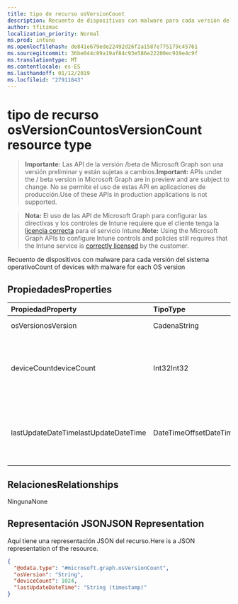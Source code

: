 ```yaml
---
title: tipo de recurso osVersionCount
description: Recuento de dispositivos con malware para cada versión del sistema operativo
author: tfitzmac
localization_priority: Normal
ms.prod: intune
ms.openlocfilehash: de841e679ede22492d26f2a1587e775179c45761
ms.sourcegitcommit: 36be044c89a19af84c93e586e22200ec919e4c9f
ms.translationtype: MT
ms.contentlocale: es-ES
ms.lasthandoff: 01/12/2019
ms.locfileid: "27911843"
---
```

# <a name="osversioncount-resource-type"></a><span data-ttu-id="53a14-103">tipo de recurso osVersionCount</span><span class="sxs-lookup"><span data-stu-id="53a14-103">osVersionCount resource type</span></span>

> <span data-ttu-id="53a14-104">**Importante:** Las API de la versión /beta de Microsoft Graph son una versión preliminar y están sujetas a cambios.</span><span class="sxs-lookup"><span data-stu-id="53a14-104">**Important:** APIs under the / beta version in Microsoft Graph are in preview and are subject to change.</span></span> <span data-ttu-id="53a14-105">No se permite el uso de estas API en aplicaciones de producción.</span><span class="sxs-lookup"><span data-stu-id="53a14-105">Use of these APIs in production applications is not supported.</span></span>

> <span data-ttu-id="53a14-106">**Nota:** El uso de las API de Microsoft Graph para configurar las directivas y los controles de Intune requiere que el cliente tenga la [licencia correcta](https://go.microsoft.com/fwlink/?linkid=839381) para el servicio Intune.</span><span class="sxs-lookup"><span data-stu-id="53a14-106">**Note:** Using the Microsoft Graph APIs to configure Intune controls and policies still requires that the Intune service is [correctly licensed](https://go.microsoft.com/fwlink/?linkid=839381) by the customer.</span></span>

<span data-ttu-id="53a14-107">Recuento de dispositivos con malware para cada versión del sistema operativo</span><span class="sxs-lookup"><span data-stu-id="53a14-107">Count of devices with malware for each OS version</span></span>
## <a name="properties"></a><span data-ttu-id="53a14-108">Propiedades</span><span class="sxs-lookup"><span data-stu-id="53a14-108">Properties</span></span>
|<span data-ttu-id="53a14-109">Propiedad</span><span class="sxs-lookup"><span data-stu-id="53a14-109">Property</span></span>|<span data-ttu-id="53a14-110">Tipo</span><span class="sxs-lookup"><span data-stu-id="53a14-110">Type</span></span>|<span data-ttu-id="53a14-111">Descripción</span><span class="sxs-lookup"><span data-stu-id="53a14-111">Description</span></span>|
|:---|:---|:---|
|<span data-ttu-id="53a14-112">osVersion</span><span class="sxs-lookup"><span data-stu-id="53a14-112">osVersion</span></span>|<span data-ttu-id="53a14-113">Cadena</span><span class="sxs-lookup"><span data-stu-id="53a14-113">String</span></span>|<span data-ttu-id="53a14-114">Versión del sistema operativo</span><span class="sxs-lookup"><span data-stu-id="53a14-114">OS version</span></span>|
|<span data-ttu-id="53a14-115">deviceCount</span><span class="sxs-lookup"><span data-stu-id="53a14-115">deviceCount</span></span>|<span data-ttu-id="53a14-116">Int32</span><span class="sxs-lookup"><span data-stu-id="53a14-116">Int32</span></span>|<span data-ttu-id="53a14-117">Recuento de dispositivos con malware para la versión del sistema operativo</span><span class="sxs-lookup"><span data-stu-id="53a14-117">Count of devices with malware for the OS version</span></span>|
|<span data-ttu-id="53a14-118">lastUpdateDateTime</span><span class="sxs-lookup"><span data-stu-id="53a14-118">lastUpdateDateTime</span></span>|<span data-ttu-id="53a14-119">DateTimeOffset</span><span class="sxs-lookup"><span data-stu-id="53a14-119">DateTimeOffset</span></span>|<span data-ttu-id="53a14-120">Recuento de la marca de hora de la última actualización del dispositivo en UTC</span><span class="sxs-lookup"><span data-stu-id="53a14-120">The Timestamp of the last update for the device count in UTC</span></span>|

## <a name="relationships"></a><span data-ttu-id="53a14-121">Relaciones</span><span class="sxs-lookup"><span data-stu-id="53a14-121">Relationships</span></span>
<span data-ttu-id="53a14-122">Ninguna</span><span class="sxs-lookup"><span data-stu-id="53a14-122">None</span></span>
## <a name="json-representation"></a><span data-ttu-id="53a14-123">Representación JSON</span><span class="sxs-lookup"><span data-stu-id="53a14-123">JSON Representation</span></span>
<span data-ttu-id="53a14-124">Aquí tiene una representación JSON del recurso.</span><span class="sxs-lookup"><span data-stu-id="53a14-124">Here is a JSON representation of the resource.</span></span>
<!-- {
  "blockType": "resource",
  "@odata.type": "microsoft.graph.osVersionCount"
}
-->
``` json
{
  "@odata.type": "#microsoft.graph.osVersionCount",
  "osVersion": "String",
  "deviceCount": 1024,
  "lastUpdateDateTime": "String (timestamp)"
}
```





